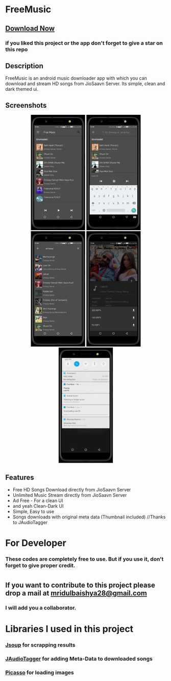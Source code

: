 # FreeMusic
## [Download Now](http://www.mediafire.com/file/io4eaeo59iihi8c/freemusic1.0.apk/file)
### if you liked this project or the app don't forget to give a star on this repo
## Description
FreeMusic is an android music downloader app with which you can download and stream HD songs from JioSaavn Server.
Its simple, clean and dark themed ui.
## Screenshots
<p align="center">
<img  src="./screenshot/1.png" width="170" height="360" alt="screenshot">
<img  src="./screenshot/2.png" width="170" height="360" alt="screenshot">
<img src="./screenshot/3.png" width="170" height="360" alt="screenshot">
<img  src="./screenshot/4.png" width="170" height="360" alt="screenshot">
<img src="./screenshot/5.png" width="170" height="360" alt="screenshot">
  </p>

## Features
* Free HD Songs Download directly from JioSaavn Server
* Unlimited Music Stream directly from JioSaavn Server
* Ad Free - For a clean UI 
* and yeah Clean-Dark UI
* Simple, Easy to use
* Songs downloads with original meta data (Thumbnail included) //Thanks to JAudioTagger

# For Developer
### These codes are completely free to use. But if you use it, don't forget to give proper credit.
#
## If you want to contribute to this project please drop a mail at mridulbaishya28@gmail.com
### I will add you a collaborator. 
#
# Libraries I used in this project
### [Jsoup](https://jsoup.org) for scrapping results
### [JAudioTagger](http://www.jthink.net/jaudiotagger/) for adding Meta-Data to downloaded songs
### [Picasso](https://square.github.io/picasso/) for loading images
### 
###
